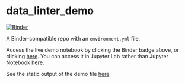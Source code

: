 # data_linter_demo

[![Binder](http://mybinder.org/badge_logo.svg)](https://mybinder.org/v2/gh/moj-analytical-services/data_linter_demo/master?filepath=index.ipynb)

A Binder-compatible repo with an `environment.yml` file.

Access the live demo notebook by clicking the Binder badge above, or clicking [here](https://mybinder.org/v2/gh/moj-analytical-services/data_linter_demo/master?filepath=index.ipynb).  You can access it in Jupyter Lab rather than Jupyter Notebook [here](https://mybinder.org/v2/gh/moj-analytical-services/data_linter_demo/master?urlpath=lab). 

See the static output of the demo file [here](https://github.com/moj-analytical-services/data_linter_demo/blob/master/index.ipynb)